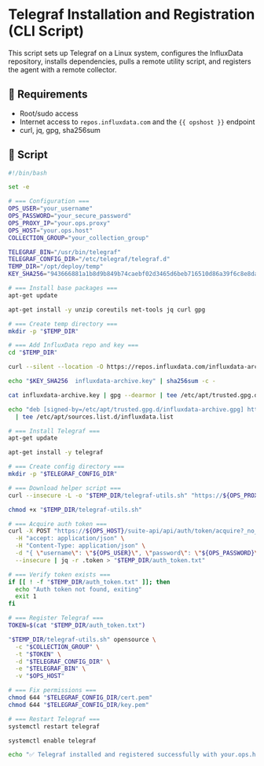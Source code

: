 # Telegraf Installation and Registration (CLI Script)

This script sets up Telegraf on a Linux system, configures the InfluxData repository, installs dependencies, pulls a remote utility script, and registers the agent with a remote collector.

## 🧰 Requirements
- Root/sudo access
- Internet access to `repos.influxdata.com` and the `{{ opshost }}` endpoint
- curl, jq, gpg, sha256sum

## 📜 Script

```bash
#!/bin/bash

set -e

# === Configuration ===
OPS_USER="your_username"
OPS_PASSWORD="your_secure_password"
OPS_PROXY_IP="your.ops.proxy"
OPS_HOST="your.ops.host"
COLLECTION_GROUP="your_collection_group"

TELEGRAF_BIN="/usr/bin/telegraf"
TELEGRAF_CONFIG_DIR="/etc/telegraf/telegraf.d"
TEMP_DIR="/opt/deploy/temp"
KEY_SHA256="943666881a1b8d9b849b74caebf02d3465d6beb716510d86a39f6c8e8dac7515"

# === Install base packages ===
apt-get update

apt-get install -y unzip coreutils net-tools jq curl gpg

# === Create temp directory ===
mkdir -p "$TEMP_DIR"

# === Add InfluxData repo and key ===
cd "$TEMP_DIR"

curl --silent --location -O https://repos.influxdata.com/influxdata-archive.key

echo "$KEY_SHA256  influxdata-archive.key" | sha256sum -c -

cat influxdata-archive.key | gpg --dearmor | tee /etc/apt/trusted.gpg.d/influxdata-archive.gpg > /dev/null

echo "deb [signed-by=/etc/apt/trusted.gpg.d/influxdata-archive.gpg] https://repos.influxdata.com/debian stable main" \
  | tee /etc/apt/sources.list.d/influxdata.list

# === Install Telegraf ===
apt-get update

apt-get install -y telegraf

# === Create config directory ===
mkdir -p "$TELEGRAF_CONFIG_DIR"

# === Download helper script ===
curl --insecure -L -o "$TEMP_DIR/telegraf-utils.sh" "https://${OPS_PROXY_IP}/downloads/salt/telegraf-utils.sh"

chmod +x "$TEMP_DIR/telegraf-utils.sh"

# === Acquire auth token ===
curl -X POST "https://${OPS_HOST}/suite-api/api/auth/token/acquire?_no_links=true" \
  -H "accept: application/json" \
  -H "Content-Type: application/json" \
  -d "{ \"username\": \"${OPS_USER}\", \"password\": \"${OPS_PASSWORD}\" }" \
  --insecure | jq -r .token > "$TEMP_DIR/auth_token.txt"

# === Verify token exists ===
if [[ ! -f "$TEMP_DIR/auth_token.txt" ]]; then
  echo "Auth token not found, exiting"
  exit 1
fi

# === Register Telegraf ===
TOKEN=$(cat "$TEMP_DIR/auth_token.txt")

"$TEMP_DIR/telegraf-utils.sh" opensource \
  -c "$COLLECTION_GROUP" \
  -t "$TOKEN" \
  -d "$TELEGRAF_CONFIG_DIR" \
  -e "$TELEGRAF_BIN" \
  -v "$OPS_HOST"

# === Fix permissions ===
chmod 644 "$TELEGRAF_CONFIG_DIR/cert.pem"
chmod 644 "$TELEGRAF_CONFIG_DIR/key.pem"

# === Restart Telegraf ===
systemctl restart telegraf

systemctl enable telegraf

echo "✅ Telegraf installed and registered successfully with your.ops.host"
```